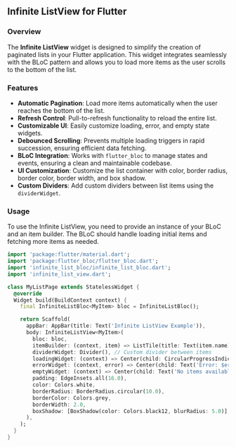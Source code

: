 ## Infinite ListView for Flutter

### Overview

The **Infinite ListView** widget is designed to simplify the creation of paginated lists in your
Flutter application. This widget integrates seamlessly with the BLoC pattern and allows you to load
more items as the user scrolls to the bottom of the list.

### Features

- **Automatic Pagination**: Load more items automatically when the user reaches the bottom of the
  list.
- **Refresh Control**: Pull-to-refresh functionality to reload the entire list.
- **Customizable UI**: Easily customize loading, error, and empty state widgets.
- **Debounced Scrolling**: Prevents multiple loading triggers in rapid succession, ensuring
  efficient data fetching.
- **BLoC Integration**: Works with `flutter_bloc` to manage states and events, ensuring a clean and
  maintainable codebase.
- **UI Customization**: Customize the list container with color, border radius, border color, border
  width, and box shadow.
- **Custom Dividers**: Add custom dividers between list items using the `dividerWidget`.

### Usage

To use the Infinite ListView, you need to provide an instance of your BLoC and an item builder. The
BLoC should handle loading initial items and fetching more items as needed.

```dart
import 'package:flutter/material.dart';
import 'package:flutter_bloc/flutter_bloc.dart';
import 'infinite_list_bloc/infinite_list_bloc.dart';
import 'infinite_list_view.dart';

class MyListPage extends StatelessWidget {
  @override
  Widget build(BuildContext context) {
    final InfiniteListBloc<MyItem> bloc = InfiniteListBloc();

    return Scaffold(
      appBar: AppBar(title: Text('Infinite ListView Example')),
      body: InfiniteListView<MyItem>(
        bloc: bloc,
        itemBuilder: (context, item) => ListTile(title: Text(item.name)),
        dividerWidget: Divider(), // Custom divider between items
        loadingWidget: (context) => Center(child: CircularProgressIndicator()),
        errorWidget: (context, error) => Center(child: Text('Error: $error')),
        emptyWidget: (context) => Center(child: Text('No items available')),
        padding: EdgeInsets.all(16.0),
        color: Colors.white,
        borderRadius: BorderRadius.circular(10.0),
        borderColor: Colors.grey,
        borderWidth: 2.0,
        boxShadow: [BoxShadow(color: Colors.black12, blurRadius: 5.0)],
      ),
    );
  }
}